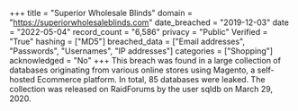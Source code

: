 +++
title = "Superior Wholesale Blinds"
domain = "https://superiorwholesaleblinds.com"
date_breached = "2019-12-03"
date = "2022-05-04"
record_count = "6,586"
privacy = "Public"
Verified = "True"
hashing = ["MD5"]
breached_data = ["Email addresses", "Passwords", "Usernames", "IP addresses"]
categories = ["Shopping"]
acknowledged = "No"
+++
This breach was found in a large collection of databases originating from various online stores using Magento, a self-hosted Ecommerce platform. In total, 85 databases were leaked. The collection was released on RaidForums by the user sqldb on March 29, 2020.
